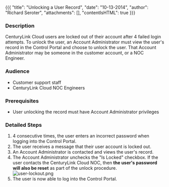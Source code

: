 {{{
  "title": "Unlocking a User Record",
  "date": "10-13-2014",
  "author": "Richard Seroter",
  "attachments": [],
  "contentIsHTML": true
}}}

<h3>Description</h3>
<p>CenturyLink Cloud users are locked out of their account after 4 failed login attempts. To unlock the user, an Account Administrator must view the user's record in the Control Portal and choose to unlock the user. That Account Administrator may be someone
  in the customer account, or a NOC Engineer.</p>
<h3>Audience</h3>
<ul>
  <li>Customer support staff</li>
  <li>CenturyLink Cloud NOC Engineers</li>
</ul>
<h3>Prerequisites</h3>
<ul>
  <li>User unlocking the record must have Account Administrator privileges</li>
</ul>
<h3>Detailed Steps</h3>
<ol>
  <li>4 consecutive times, the user enters an incorrect password when logging into the Control Portal.</li>
  <li>The user receives a message that their user account is locked out.</li>
  <li>An Account Administrator is contacted and views the user's record.&nbsp;</li>
  <li>The Account Administrator unchecks the "Is Locked" checkbox. If the user contacts the CenturyLink Cloud NOC, then <strong>the user's password will also be reset</strong> as part of the unlock procedure.
    <br /><img src="https://t3n.zendesk.com/attachments/token/tijhhyyefvxvjpd/?name=user-lockout.png" alt="user-lockout.png" />
  </li>
  <li>The user is now able to log into the Control Portal.</li>
</ol>